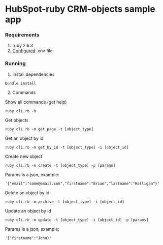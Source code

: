 # HubSpot-ruby CRM-objects sample app

### Requirements

1. ruby 2.6.3
2. [Configured](https://github.com/HubSpot/sample-apps-manage-crm-objects/blob/main/README.md#how-to-run-locally) .env file

### Running

1. Install dependencies

```
bundle install
```

2. Commands

Show all commands (get help)

```
ruby cli.rb -h
```

Get objects

```
ruby cli.rb -m get_page -t [object_type]
```

Get an object by id

```
ruby cli.rb -m get_by_id -t [object_type] -i [object_id]
```

Create new object

```
ruby cli.rb -m create -t [object_type] -p [params]
```

Params is a json, example:

```
'{"email":"some@email.com","firstname":"Brian","lastname":"Halligan"}'
```

Delete an object by id

```
ruby cli.rb -m archive -t [object_type] -i [object_id]
```

Update an object by id

```
ruby cli.rb -m update -t [object_type] -i [object_id] -p [params]
```

Params is a json, example:

```
'{"firstname":"John}'
```
